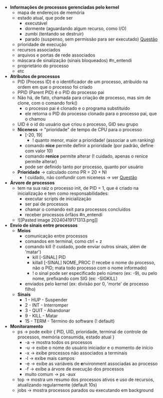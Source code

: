 * **Informações de processos gerenciadas pelo kernel**
	* mapa de endereços de memória
	* estado atual, que pode ser
		* executável
		* dormente (aguardando algum recurso, como I/O)
		* zumbi (tentando se destruir)
		* parado (suspenso, sem permissão para ser executado) [Questão](https://www.qconcursos.com/questoes-de-concursos/questoes?q=Q2365596)
	* prioridade de execução
	* recursos associados
	* arquivos e portas de rede associados
	* máscara de sinalização (sinais bloqueados) #n_entendi 
	* proprietário do processo
	* etc
* **Atributos de processos**
	* PID (Process ID) é o identificador de um processo, atribuído na ordem em que o processo foi criado
	* PPID (Parent PID) é o PID do processo pai
	* Não há, de fato, chamada para criação de processo, mas sim de clone, com o comando fork()
		* o processo pai é clonado e o programa substituído
		* ele retorna o PID do processo clonado para o processo pai, que o chamou
	* UID é o id do usuário que criou o processo, GID seu grupo
	* **Niceness** -> "prioridade" de tempo de CPU para o processo
		* \[-20, 19\] 
			* ! quanto menor, maior a prioridade! (associar a um ranking)
		* comando **nice** permite definir a prioridade (por padrão, define com valor 10)
		* comando **renice** permite alterar (! cuidado, apenas o renice permite alterar)
		* pode ser definido tanto por processo, quanto por usuário
	* **Prioridade** -> calculado como PR = 20 + NI 
		* ! cuidado, não confundir com niceness -> ver [Questão](https://www.qconcursos.com/questoes-de-concursos/questoes?q=Q2394654)
* **Árvore de processos**
	* tem na sua raiz o processo init, de PID = 1, que é criado na inicialização e tem como responsabilidades:
		* executar scripts de inicialização
		* ser pai de processos
		* chamar o comando exit para processos concluídos
		* receber processos órfãos #n_entendi 
	* ![[Pasted image 20240419171313.png]]
* **Envio de sinais entre processos**
	* **Meios**
		* comunicação entre processos
		* comandos em terminal, como ctrl + z
		* comando kill (! cuidado, pode enviar outros sinais, além de 'matar')
			* kill \[-SINAL\] PID
			* killall \[-SINAL\] NOME_PROC (! recebe o nome do processo, não o PID; mata todo processo com o nome informado)
			* ! o sinal pode ser especificado pelo número (ex: -9), ou pelo nome, prefixando com SIG (ex: -SIGKILL)
		* enviados pelo kernel (ex: divisão por 0, 'morte' de processo filho)
	* **Sinais**
		* 1 - HUP - Suspender
		* 2 - INT - Interromper
		* 3 - QUIT - Abandonar
		* 9 - KILL - Matar
		* 15 - TERM - Término do software (! default)
* **Monitoramento**
	* ps -> pode exibir { PID, UID, prioridade, terminal de controle de processos, memória consumida, estado atual }
		* -a -> mostra todos os processos
		* -u -> exibe o nome do usuário iniciador e o momento de início
		* -x -> exibe processos não associados a terminais
		* -l -> exibe mais campos
		* -e -> exibe as variáveis de **e**nvironment associadas ao processo
		* -f -> exibe a árvore de execução dos processos
		* muito comum -> ps -aux
	* top -> mostra um resumo dos processos ativos e uso de recursos, atualizando regularmente (default 10s)
	* jobs -> mostra processos parados ou executando em background